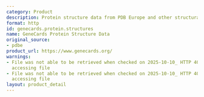 ```yaml
---
category: Product
description: Protein structure data from PDB Europe and other structural databases
format: http
id: genecards.protein.structures
name: GeneCards Protein Structure Data
original_source:
- pdbe
product_url: https://www.genecards.org/
warnings:
- File was not able to be retrieved when checked on 2025-10-10_ HTTP 403 error when
  accessing file
- File was not able to be retrieved when checked on 2025-10-10_ HTTP 403 error when
  accessing file
layout: product_detail
---
```

